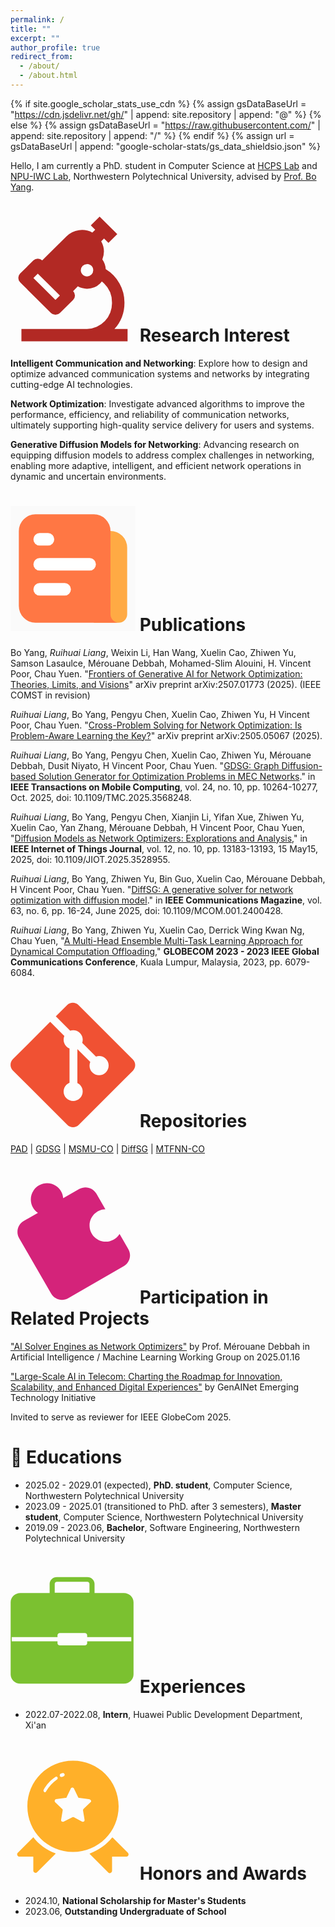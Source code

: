 ```yaml
---
permalink: /
title: ""
excerpt: ""
author_profile: true
redirect_from: 
  - /about/
  - /about.html
---
```


{% if site.google_scholar_stats_use_cdn %}
{% assign gsDataBaseUrl = "https://cdn.jsdelivr.net/gh/" | append: site.repository | append: "@" %}
{% else %}
{% assign gsDataBaseUrl = "https://raw.githubusercontent.com/" | append: site.repository | append: "/" %}
{% endif %}
{% assign url = gsDataBaseUrl | append: "google-scholar-stats/gs_data_shieldsio.json" %}

<span class='anchor' id='about-me'></span>

Hello, I am currently a PhD. student in Computer Science at [HCPS Lab](https://hcps.nwpu.edu.cn/index.htm) and [NPU-IWC Lab](https://wangxn2.github.io/group_web.github.io/), Northwestern Polytechnical University, advised by [Prof. Bo Yang](https://teacher.nwpu.edu.cn/yangbo.html).


# <svg t="1740367483477" class="icon" viewBox="0 0 1024 1024" version="1.1" xmlns="http://www.w3.org/2000/svg" p-id="28270" width="200" height="200"><path d="M851.648 920.896a322.944 322.944 0 0 0 81.92-215.616 320 320 0 0 0-153.6-275.2 150.656 150.656 0 0 0-27.52-78.848 176.896 176.896 0 0 0-9.408-148.736l23.296-23.168 36.16 35.904 72.32-71.744L730.112 0.064l-72.32 71.68 36.16 35.904-23.296 23.168a180.288 180.288 0 0 0-211.84 30.656L259.904 358.784a51.2 51.2 0 0 0-36.096-14.848 51.2 51.2 0 0 0-36.16 14.848l-108.8 107.648a50.432 50.432 0 0 0 0 71.744l253.184 251.136a51.2 51.2 0 0 0 36.16 14.848 51.52 51.52 0 0 0 36.16-14.848l108.8-107.648a50.496 50.496 0 0 0 0-71.744l38.4-38.4a153.6 153.6 0 0 0 75.008 19.2 153.6 153.6 0 0 0 121.6-59.264 218.24 218.24 0 0 1 83.2 173.376 210.368 210.368 0 0 1-204.8 215.616H89.472v101.44h869.568v-101.44z m-483.328-239.04l-180.8-179.2 36.096-35.904 180.928 179.2z m258.368-192a51.2 51.2 0 0 1-28.352-8.512 50.496 50.496 0 0 1-22.528-42.048 51.2 51.2 0 0 1 51.2-50.816 51.2 51.2 0 0 1 28.352 8.512 50.496 50.496 0 0 1 22.528 42.048 51.2 51.2 0 0 1-51.2 50.688z" fill="#B22924" p-id="28271"></path></svg> Research Interest

**Intelligent Communication and Networking**: Explore how to design and optimize advanced communication systems and networks by integrating cutting-edge AI technologies.

**Network Optimization**: Investigate advanced algorithms to improve the performance, efficiency, and reliability of communication networks, ultimately supporting high-quality service delivery for users and systems.

**Generative Diffusion Models for Networking**: Advancing research on equipping diffusion models to address complex challenges in networking, enabling more adaptive, intelligent, and efficient network operations in dynamic and uncertain environments.


# <svg t="1740367504141" class="icon" viewBox="0 0 1024 1024" version="1.1" xmlns="http://www.w3.org/2000/svg" p-id="31011" width="200" height="200"><path d="M0 0h1024v1024H0V0z" fill="#202425" opacity=".01" p-id="31012"></path><path d="M682.666667 341.333333a136.533333 136.533333 0 0 1 273.066666 0v546.133334a68.266667 68.266667 0 0 1-68.266666 68.266666h-204.8V341.333333z" fill="#FFAA44" p-id="31013"></path><path d="M68.266667 819.2a136.533333 136.533333 0 0 0 136.533333 136.533333h682.666667a68.266667 68.266667 0 0 1-68.266667-68.266666V204.8a136.533333 136.533333 0 0 0-136.533333-136.533333H204.8a136.533333 136.533333 0 0 0-136.533333 136.533333v614.4z" fill="#FF7744" p-id="31014"></path><path d="M187.733333 273.066667A51.2 51.2 0 0 1 238.933333 221.866667h68.266667a51.2 51.2 0 1 1 0 102.4H238.933333A51.2 51.2 0 0 1 187.733333 273.066667z m0 204.8A51.2 51.2 0 0 1 238.933333 426.666667h409.6a51.2 51.2 0 0 1 0 102.4H238.933333A51.2 51.2 0 0 1 187.733333 477.866667zM238.933333 631.466667a51.2 51.2 0 0 0 0 102.4h204.8a51.2 51.2 0 0 0 0-102.4H238.933333z" fill="#FFFFFF" p-id="31015"></path></svg> Publications 

Bo Yang, *Ruihuai Liang*, Weixin Li, Han Wang, Xuelin Cao, Zhiwen Yu, Samson Lasaulce, Mérouane Debbah, Mohamed-Slim Alouini, H. Vincent Poor, Chau Yuen. "[Frontiers of Generative AI for Network Optimization: Theories, Limits, and Visions](https://arxiv.org/abs/2507.01773)" arXiv preprint arXiv:2507.01773 (2025). (IEEE COMST in revision)

*Ruihuai Liang*, Bo Yang, Pengyu Chen, Xuelin Cao, Zhiwen Yu, H Vincent Poor, Chau Yuen. "[Cross-Problem Solving for Network Optimization: Is Problem-Aware Learning the Key?](https://arxiv.org/abs/2505.05067)" arXiv preprint arXiv:2505.05067 (2025).

*Ruihuai Liang*, Bo Yang, Pengyu Chen, Xuelin Cao, Zhiwen Yu, Mérouane Debbah, Dusit Niyato, H Vincent Poor, Chau Yuen. "[GDSG: Graph Diffusion-based Solution Generator for Optimization Problems in MEC Networks](https://ieeexplore.ieee.org/abstract/document/11006143)." in **IEEE Transactions on Mobile Computing**, vol. 24, no. 10, pp. 10264-10277, Oct. 2025, doi: 10.1109/TMC.2025.3568248.

*Ruihuai Liang*, Bo Yang, Pengyu Chen, Xianjin Li, Yifan Xue, Zhiwen Yu, Xuelin Cao, Yan Zhang, Mérouane Debbah, H Vincent Poor, Chau Yuen, "[Diffusion Models as Network Optimizers: Explorations and Analysis](https://arxiv.org/abs/2411.00453)," in **IEEE Internet of Things Journal**, vol. 12, no. 10, pp. 13183-13193, 15 May15, 2025, doi: 10.1109/JIOT.2025.3528955.

*Ruihuai Liang*, Bo Yang, Zhiwen Yu, Bin Guo, Xuelin Cao, Mérouane Debbah, H Vincent Poor, Chau Yuen. "[DiffSG: A generative solver for network optimization with diffusion model](https://ieeexplore.ieee.org/abstract/document/11018297)." in **IEEE Communications Magazine**, vol. 63, no. 6, pp. 16-24, June 2025, doi: 10.1109/MCOM.001.2400428.

*Ruihuai Liang*, Bo Yang, Zhiwen Yu, Xuelin Cao, Derrick Wing Kwan Ng, Chau Yuen, "[A Multi-Head Ensemble Multi-Task Learning Approach for Dynamical Computation Offloading](https://ieeexplore.ieee.org/abstract/document/10437346)," **GLOBECOM 2023 - 2023 IEEE Global Communications Conference**, Kuala Lumpur, Malaysia, 2023, pp. 6079-6084.

<!-- <div class='paper-box'><div class='paper-box-image'><div><div class="badge">CVPR 2016</div><img src='images/500x300.png' alt="sym" width="100%"></div></div>
<div class='paper-box-text' markdown="1">

[Deep Residual Learning for Image Recognition](https://openaccess.thecvf.com/content_cvpr_2016/papers/He_Deep_Residual_Learning_CVPR_2016_paper.pdf)

**Kaiming He**, Xiangyu Zhang, Shaoqing Ren, Jian Sun

[**Project**](https://scholar.google.com/citations?view_op=view_citation&hl=zh-CN&user=DhtAFkwAAAAJ&citation_for_view=DhtAFkwAAAAJ:ALROH1vI_8AC) <strong><span class='show_paper_citations' data='DhtAFkwAAAAJ:ALROH1vI_8AC'></span></strong>
- Lorem ipsum dolor sit amet, consectetur adipiscing elit. Vivamus ornare aliquet ipsum, ac tempus justo dapibus sit amet. 
</div>
</div>

- [Lorem ipsum dolor sit amet, consectetur adipiscing elit. Vivamus ornare aliquet ipsum, ac tempus justo dapibus sit amet](https://github.com), A, B, C, **CVPR 2020** -->


# <svg t="1746798643059" class="icon" viewBox="0 0 1024 1024" version="1.1" xmlns="http://www.w3.org/2000/svg" p-id="1735" width="200" height="200"><path d="M1002.24 468.48L556.8 22.72c-25.6-25.6-67.2-25.6-92.8 0l-92.8 92.8 117.44 117.44c27.2-9.28 58.56-2.88 80.32 18.56 21.76 21.76 27.84 53.44 18.56 80.64l112.96 112.96c27.52-9.28 58.88-3.2 80.64 18.56 30.4 30.4 30.4 80 0 110.72-30.72 30.72-80 30.72-110.72 0-23.04-23.04-28.8-56.64-16.96-85.12l-105.6-105.6v277.44c7.36 3.84 14.4 8.64 20.8 14.72 30.4 30.4 30.4 80 0 110.72-30.4 30.4-80 30.4-110.72 0-30.4-30.72-30.4-80 0-110.72 7.68-7.68 16.32-13.12 25.6-16.96v-280c-9.28-3.84-17.92-9.6-25.6-16.96-23.04-23.04-28.8-56.96-16.96-85.44l-115.84-115.84-305.6 305.6c-25.6 25.6-25.6 67.2 0 92.8L465.92 1004.8c25.6 25.6 67.2 25.6 92.8 0l443.52-443.52c25.6-25.6 25.6-67.2 0-92.8" fill="#F05133" p-id="1736"></path></svg> Repositories

[PAD](https://github.com/qiyu3816/PAD) \| [GDSG](https://github.com/qiyu3816/GDSG) \| [MSMU-CO](https://github.com/qiyu3816/MSMU-CO) \| [DiffSG](https://github.com/qiyu3816/DiffSG) \| [MTFNN-CO](https://github.com/qiyu3816/MTFNN-CO)


# <svg t="1741567329105" class="icon" viewBox="0 0 1024 1024" version="1.1" xmlns="http://www.w3.org/2000/svg" p-id="13558" width="200" height="200"><path d="M927.744 717.824l-454.656 262.656c-49.152 28.16-111.616 11.264-139.776-37.376L70.656 488.448c-28.16-49.152-11.264-111.616 37.376-139.776l116.736-67.584c-60.416-40.96-76.8-123.392-35.328-184.32S312.832 20.48 373.76 61.44c33.792 23.04 55.296 59.904 57.856 100.352L563.2 86.016c49.152-28.16 111.616-11.264 139.776 37.376l74.24 129.024c-73.216 1.536-131.072 62.464-129.536 135.68 1.536 73.216 62.464 131.072 135.68 129.536 45.056-1.024 86.528-25.088 110.08-63.488l71.68 123.904c28.672 49.152 11.776 111.616-37.376 139.776z" fill="#d4237a" p-id="13559"></path></svg> Participation in Related Projects

["AI Solver Engines as Network Optimizers"](https://ieeemeetings.webex.com/recordingservice/sites/ieeemeetings/recording/2beb75865a8e4dbc8e6bbbddaf6c0d6c/playback) by Prof. Mérouane Debbah in Artificial Intelligence / Machine Learning Working Group on 2025.01.16

["Large-Scale AI in Telecom: Charting the Roadmap for Innovation, Scalability, and Enhanced Digital Experiences"](https://arxiv.org/abs/2503.04184) by GenAINet Emerging Technology Initiative

Invited to serve as reviewer for IEEE GlobeCom 2025.

# 📖 Educations

- 2025.02 - 2029.01 (expected), **PhD. student**, Computer Science, Northwestern Polytechnical University
- 2023.09 - 2025.01 (transitioned to PhD. after 3 semesters), **Master student**, Computer Science, Northwestern Polytechnical University
- 2019.09 - 2023.06, **Bachelor**, Software Engineering, Northwestern Polytechnical University


# <svg t="1740367598497" class="icon" viewBox="0 0 1039 1024" version="1.1" xmlns="http://www.w3.org/2000/svg" p-id="42245" width="200" height="200"><path d="M941.738461 201.705931 698.612165 201.705931l0-76.764338c0-31.112602-26.957978-56.45171-60.023048-56.45171L385.40986 68.489884c-33.107025 0-60.065004 25.339108-60.065004 56.45171l0 76.764338L82.219583 201.705931c-44.695968 0-80.917938 34.394345-80.917938 76.804247l0 600.151689c0 42.410925 36.22197 76.847226 80.917938 76.847226l859.518878 0c44.7369 0 80.916914-34.435277 80.916914-76.847226L1022.655376 278.510178C1022.655376 236.100276 986.475362 201.705931 941.738461 201.705931L941.738461 201.705931 941.738461 201.705931zM367.54805 124.942617c0-9.262968 8.017604-16.781198 17.86181-16.781198l253.179256 0c9.803273 0 17.819854 7.518231 17.819854 16.781198l0 74.686003L367.54805 199.62862 367.54805 124.942617 367.54805 124.942617 367.54805 124.942617zM1004.046552 603.01183 637.34273 603.01183l0 15.369036c0 10.384511-8.930393 18.775622-19.980054 18.775622L410.582169 637.156488c-11.048637 0-19.980054-8.391111-19.980054-18.775622l0-15.369036L10.273994 603.01183l0-35.184337 380.328122 0 0-15.244192c0-10.426467 8.931416-18.817578 19.980054-18.817578l206.780507 0c11.048637 0 19.980054 8.391111 19.980054 18.817578l0 15.244192 366.703823 0L1004.046552 603.01183 1004.046552 603.01183 1004.046552 603.01183z" fill="#7bc130" p-id="42246"></path></svg> Experiences

- 2022.07-2022.08, **Intern**, Huawei Public Development Department, Xi'an


# <svg t="1740367613967" class="icon" viewBox="0 0 1024 1024" version="1.1" xmlns="http://www.w3.org/2000/svg" p-id="44437" width="200" height="200"><path d="M184.32 678.4l-125.44 125.44c-10.24 10.24-2.56 30.72 12.8 30.72h112.64c2.56 0 2.56 2.56 2.56 2.56v112.64c0 15.36 20.48 23.04 30.72 12.8l151.04-151.04c2.56-2.56 0-5.12-2.56-5.12-71.68-25.6-133.12-71.68-179.2-130.56 0 0-2.56 0-2.56 2.56zM962.56 803.84l-125.44-125.44h-5.12c-46.08 58.88-110.08 102.4-181.76 130.56-2.56 0-2.56 2.56 0 5.12l151.04 151.04c10.24 10.24 28.16 2.56 30.72-12.8v-115.2c0-2.56 2.56-2.56 2.56-2.56h115.2c15.36 0 23.04-17.92 12.8-30.72z" fill="#FFB029" p-id="44438"></path><path d="M512 48.64c-207.36 0-373.76 166.4-373.76 373.76S304.64 796.16 512 796.16s373.76-166.4 373.76-373.76S719.36 48.64 512 48.64z m-102.4 107.52c5.12-2.56 10.24-5.12 15.36-5.12 7.68-2.56 12.8 0 17.92 7.68 2.56 7.68 0 12.8-7.68 17.92-5.12 2.56-7.68 2.56-12.8 5.12h-5.12c-5.12 0-10.24-2.56-12.8-7.68-2.56-7.68 0-15.36 5.12-17.92z m-117.76 143.36c-2.56 5.12-7.68 7.68-10.24 7.68-2.56 0-5.12 0-5.12-2.56-5.12-2.56-7.68-10.24-5.12-17.92 23.04-40.96 56.32-79.36 97.28-104.96 2.56-5.12 12.8-2.56 15.36 2.56 5.12 5.12 2.56 12.8-2.56 17.92-35.84 25.6-66.56 58.88-89.6 97.28z m363.52 89.6l-56.32 53.76c-2.56 2.56-5.12 7.68-5.12 12.8l12.8 76.8c2.56 12.8-10.24 20.48-20.48 15.36L519.68 512c-5.12-2.56-10.24-2.56-12.8 0L435.2 547.84c-10.24 5.12-23.04-2.56-20.48-15.36l12.8-76.8c0-5.12 0-10.24-5.12-12.8l-56.32-53.76c-7.68-7.68-5.12-23.04 7.68-25.6l76.8-10.24c5.12 0 10.24-2.56 10.24-7.68l33.28-69.12c5.12-10.24 20.48-10.24 25.6 0l33.28 69.12c2.56 5.12 5.12 7.68 10.24 7.68l76.8 10.24c20.48 2.56 25.6 17.92 15.36 25.6z" fill="#FFB029" p-id="44439"></path></svg> Honors and Awards
- 2024.10, **National Scholarship for Master's Students**
- 2023.06, **Outstanding Undergraduate of School**



<!-- # 💬 Invited Talks
- *2021.06*, Lorem ipsum dolor sit amet, consectetur adipiscing elit. Vivamus ornare aliquet ipsum, ac tempus justo dapibus sit amet. 
- *2021.03*, Lorem ipsum dolor sit amet, consectetur adipiscing elit. Vivamus ornare aliquet ipsum, ac tempus justo dapibus sit amet.  \| [\[video\]](https://github.com/)

# 💻 Internships
- *2019.05 - 2020.02*, [Lorem](https://github.com/), China. -->

